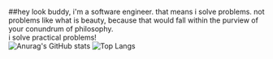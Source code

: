 ##hey look buddy, i'm a software engineer.
that means i solve problems. not problems like what is beauty, because that would fall within the purview of your conundrum of philosophy.</center>
<br>
i solve practical problems!</center>
<br>
![Anurag's GitHub stats](https://github-readme-stats.vercel.app/api?username=ehnoah&show_icons=true&theme=dracula)
![Top Langs](https://github-readme-stats.vercel.app/api/top-langs/?username=ehnoah&layout=compact)
